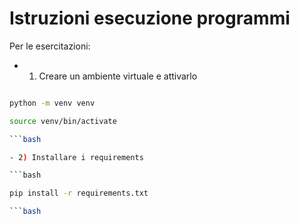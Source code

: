 # Istruzioni esecuzione programmi 

Per le esercitazioni:

- 1) Creare un ambiente virtuale e attivarlo

```bash

python -m venv venv

source venv/bin/activate

```bash

- 2) Installare i requirements

```bash

pip install -r requirements.txt

```bash


